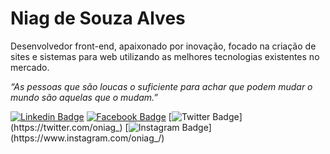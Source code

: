 # Niag de Souza Alves

Desenvolvedor front-end, apaixonado por inovação, focado na criação de sites e sistemas para web utilizando as melhores tecnologias existentes no mercado.


*“As pessoas que são loucas o suficiente para achar que podem mudar o mundo são aquelas que o mudam.”*


[![Linkedin Badge](https://img.shields.io/badge/-Niag%20de%20Souza%20Alves-bf360c?style=flat-square&logo=Linkedin&logoColor=white&link=https://www.linkedin.com/in/niagsouza/)](https://www.linkedin.com/in/niagsouza/) 
[![Facebook Badge](https://img.shields.io/badge/-Niag%20Souza-bf360c?style=flat-square&logo=Facebook&logoColor=white&link=https://pt-br.facebook.com/niag.souza)](https://pt-br.facebook.com/niag.souza)
[![Twitter Badge](https://img.shields.io/badge/-@oniag__-bf360c?style=flat-square&labelColor=bf360c&logo=twitter&logoColor=white&link=https://twitter.com/oniag_)](https://twitter.com/oniag_) 
[![Instagram Badge](https://img.shields.io/badge/-oniag__-bf360c?style=flat-square&logo=Instagram&logoColor=white&link=https://www.instagram.com/oniag_)](https://www.instagram.com/oniag_/)
